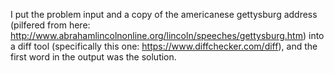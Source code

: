 I put the problem input and a copy of the americanese gettysburg address
(pilfered from here: http://www.abrahamlincolnonline.org/lincoln/speeches/gettysburg.htm)
into a diff tool (specifically this one: https://www.diffchecker.com/diff),
and the first word in the output was the solution.
